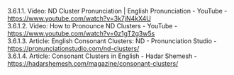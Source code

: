 3.6.1.1. Video: ND Cluster Pronunciation | English Pronunciation - YouTube - https://www.youtube.com/watch?v=3k7jN4kX4U  
3.6.1.2. Video: How to Pronounce ND Clusters - YouTube - https://www.youtube.com/watch?v=0z1gT2g3w5s  
3.6.1.3. Article: English Consonant Clusters: ND - Pronunciation Studio - https://pronunciationstudio.com/nd-clusters/  
3.6.1.4. Article: Consonant Clusters in English - Hadar Shemesh - https://hadarshemesh.com/magazine/consonant-clusters/  
